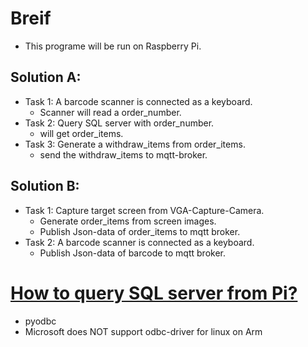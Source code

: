 # Breif
* This programe will be run on Raspberry Pi.
## Solution A:
* Task 1:  A barcode scanner is connected as a keyboard.
  * Scanner will read a order_number.
* Task 2: Query SQL server with order_number. 
  * will get order_items.
* Task 3: Generate a withdraw_items from order_items.
  * send the withdraw_items to mqtt-broker.

## Solution B:
* Task 1: Capture target screen from VGA-Capture-Camera.
  * Generate order_items from screen images.
  * Publish Json-data of order_items to mqtt broker.
* Task 2: A barcode scanner is connected as a keyboard.
  * Publish Json-data of barcode to mqtt broker.


# [How to query SQL server from Pi?](https://stackoverflow.com/questions/44969924/querying-mssql-server-2012-from-a-raspberry-pi-3-using-python-freetds-and-pyodb)
*  pyodbc
*  Microsoft does NOT support odbc-driver for linux on Arm

 

